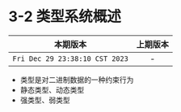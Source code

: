 # 3-2 类型系统概述


|本期版本| 上期版本
|:---:|:---:
`Fri Dec 29 23:38:10 CST 2023` | -

* 类型是对二进制数据的一种约束行为
* 静态类型、动态类型
* 强类型、弱类型
